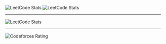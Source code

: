 ![LeetCode Stats](https://leetcard.jacoblin.cool/ChungChengEn?ext=heatmap)
![LeetCode Stats](https://leetcard.jacoblin.cool/ChungChengEn?ext=contest)

---

![LeetCode Stats](https://leetcard.jacoblin.cool/john_coding_as_learning?ext=contest&theme=unicorn)

---

![Codeforces Rating](https://cfviz.vercel.app/john_coding_as_learning)
